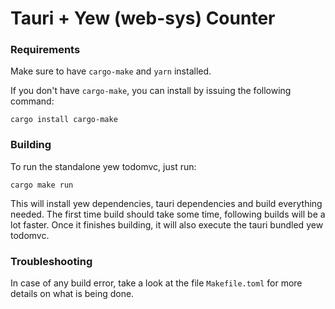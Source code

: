 # Tauri + Yew (web-sys) Counter

### Requirements

Make sure to have `cargo-make` and `yarn` installed.

If you don't have `cargo-make`, you can install by issuing the following command:

```
cargo install cargo-make
```

### Building

To run the standalone yew todomvc, just run:

```
cargo make run
```

This will install yew dependencies, tauri dependencies and build everything needed.
The first time build should take some time, following builds will be a lot faster.
Once it finishes building, it will also execute the tauri bundled yew todomvc.

### Troubleshooting

In case of any build error, take a look at the file `Makefile.toml` for more details on what is being done.

